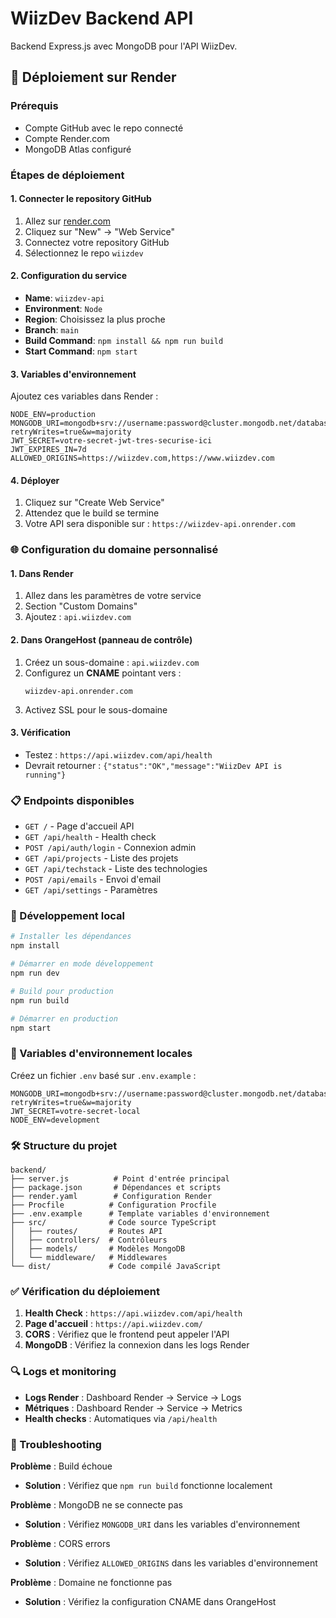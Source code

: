 # WiizDev Backend API

Backend Express.js avec MongoDB pour l'API WiizDev.

## 🚀 Déploiement sur Render

### Prérequis
- Compte GitHub avec le repo connecté
- Compte Render.com
- MongoDB Atlas configuré

### Étapes de déploiement

#### 1. Connecter le repository GitHub
1. Allez sur [render.com](https://render.com)
2. Cliquez sur "New" → "Web Service"
3. Connectez votre repository GitHub
4. Sélectionnez le repo `wiizdev`

#### 2. Configuration du service
- **Name**: `wiizdev-api`
- **Environment**: `Node`
- **Region**: Choisissez la plus proche
- **Branch**: `main`
- **Build Command**: `npm install && npm run build`
- **Start Command**: `npm start`

#### 3. Variables d'environnement
Ajoutez ces variables dans Render :

```env
NODE_ENV=production
MONGODB_URI=mongodb+srv://username:password@cluster.mongodb.net/database?retryWrites=true&w=majority
JWT_SECRET=votre-secret-jwt-tres-securise-ici
JWT_EXPIRES_IN=7d
ALLOWED_ORIGINS=https://wiizdev.com,https://www.wiizdev.com
```

#### 4. Déployer
1. Cliquez sur "Create Web Service"
2. Attendez que le build se termine
3. Votre API sera disponible sur : `https://wiizdev-api.onrender.com`

### 🌐 Configuration du domaine personnalisé

#### 1. Dans Render
1. Allez dans les paramètres de votre service
2. Section "Custom Domains"
3. Ajoutez : `api.wiizdev.com`

#### 2. Dans OrangeHost (panneau de contrôle)
1. Créez un sous-domaine : `api.wiizdev.com`
2. Configurez un **CNAME** pointant vers :
   ```
   wiizdev-api.onrender.com
   ```
3. Activez SSL pour le sous-domaine

#### 3. Vérification
- Testez : `https://api.wiizdev.com/api/health`
- Devrait retourner : `{"status":"OK","message":"WiizDev API is running"}`

### 📋 Endpoints disponibles

- `GET /` - Page d'accueil API
- `GET /api/health` - Health check
- `POST /api/auth/login` - Connexion admin
- `GET /api/projects` - Liste des projets
- `GET /api/techstack` - Liste des technologies
- `POST /api/emails` - Envoi d'email
- `GET /api/settings` - Paramètres

### 🔧 Développement local

```bash
# Installer les dépendances
npm install

# Démarrer en mode développement
npm run dev

# Build pour production
npm run build

# Démarrer en production
npm start
```

### 📝 Variables d'environnement locales

Créez un fichier `.env` basé sur `.env.example` :

```env
MONGODB_URI=mongodb+srv://username:password@cluster.mongodb.net/database?retryWrites=true&w=majority
JWT_SECRET=votre-secret-local
NODE_ENV=development
```

### 🛠️ Structure du projet

```
backend/
├── server.js          # Point d'entrée principal
├── package.json       # Dépendances et scripts
├── render.yaml        # Configuration Render
├── Procfile          # Configuration Procfile
├── .env.example      # Template variables d'environnement
├── src/              # Code source TypeScript
│   ├── routes/       # Routes API
│   ├── controllers/  # Contrôleurs
│   ├── models/       # Modèles MongoDB
│   └── middleware/   # Middlewares
└── dist/             # Code compilé JavaScript
```

### ✅ Vérification du déploiement

1. **Health Check** : `https://api.wiizdev.com/api/health`
2. **Page d'accueil** : `https://api.wiizdev.com/`
3. **CORS** : Vérifiez que le frontend peut appeler l'API
4. **MongoDB** : Vérifiez la connexion dans les logs Render

### 🔍 Logs et monitoring

- **Logs Render** : Dashboard Render → Service → Logs
- **Métriques** : Dashboard Render → Service → Metrics
- **Health checks** : Automatiques via `/api/health`

### 🚨 Troubleshooting

**Problème** : Build échoue
- **Solution** : Vérifiez que `npm run build` fonctionne localement

**Problème** : MongoDB ne se connecte pas
- **Solution** : Vérifiez `MONGODB_URI` dans les variables d'environnement

**Problème** : CORS errors
- **Solution** : Vérifiez `ALLOWED_ORIGINS` dans les variables d'environnement

**Problème** : Domaine ne fonctionne pas
- **Solution** : Vérifiez la configuration CNAME dans OrangeHost 